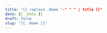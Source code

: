 ```yaml
---
title: "{{ replace .Name "-" " " | title }}"
date: {{ .Date }}
draft: false
slug: "{{ .Name }}"
---
```

